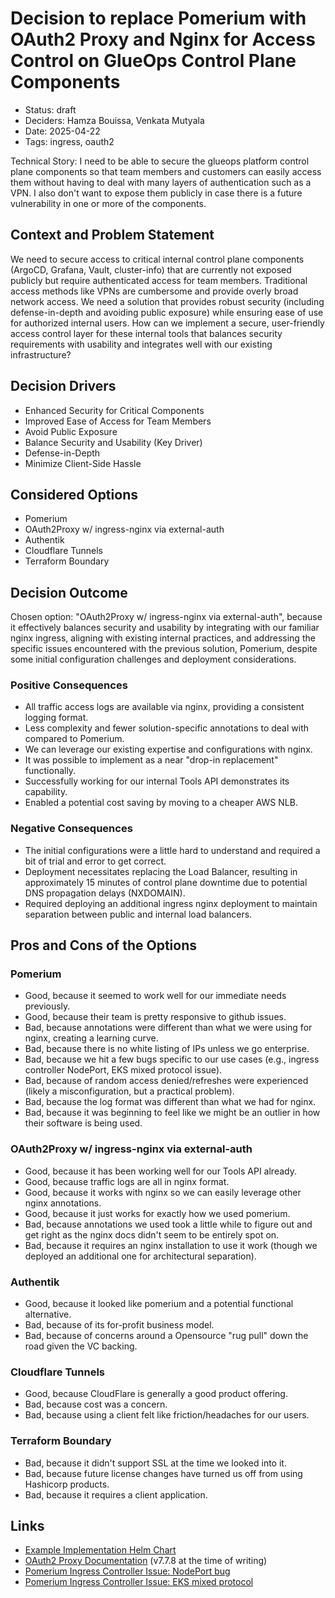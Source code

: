 # Decision to replace Pomerium with OAuth2 Proxy and Nginx for Access Control on GlueOps Control Plane Components

- Status: draft
- Deciders: Hamza Bouissa, Venkata Mutyala
- Date: 2025-04-22
- Tags: ingress, oauth2

Technical Story: I need to be able to secure the glueops platform control plane components so that team members and customers can easily access them without having to deal with many layers of authentication such as a VPN. I also don't want to expose them publicly in case there is a future vulnerability in one or more of the components.

## Context and Problem Statement

We need to secure access to critical internal control plane components (ArgoCD, Grafana, Vault, cluster-info) that are currently not exposed publicly but require authenticated access for team members. Traditional access methods like VPNs are cumbersome and provide overly broad network access. We need a solution that provides robust security (including defense-in-depth and avoiding public exposure) while ensuring ease of use for authorized internal users. How can we implement a secure, user-friendly access control layer for these internal tools that balances security requirements with usability and integrates well with our existing infrastructure?

## Decision Drivers

- Enhanced Security for Critical Components
- Improved Ease of Access for Team Members
- Avoid Public Exposure
- Balance Security and Usability (Key Driver)
- Defense-in-Depth
- Minimize Client-Side Hassle

## Considered Options

- Pomerium
- OAuth2Proxy w/ ingress-nginx via external-auth
- Authentik
- Cloudflare Tunnels
- Terraform Boundary

## Decision Outcome

Chosen option: "OAuth2Proxy w/ ingress-nginx via external-auth", because it effectively balances security and usability by integrating with our familiar nginx ingress, aligning with existing internal practices, and addressing the specific issues encountered with the previous solution, Pomerium, despite some initial configuration challenges and deployment considerations.

### Positive Consequences

- All traffic access logs are available via nginx, providing a consistent logging format.
- Less complexity and fewer solution-specific annotations to deal with compared to Pomerium.
- We can leverage our existing expertise and configurations with nginx.
- It was possible to implement as a near "drop-in replacement" functionally.
- Successfully working for our internal Tools API demonstrates its capability.
- Enabled a potential cost saving by moving to a cheaper AWS NLB.

### Negative Consequences

- The initial configurations were a little hard to understand and required a bit of trial and error to get correct.
- Deployment necessitates replacing the Load Balancer, resulting in approximately 15 minutes of control plane downtime due to potential DNS propagation delays (NXDOMAIN).
- Required deploying an additional ingress nginx deployment to maintain separation between public and internal load balancers.

## Pros and Cons of the Options

### Pomerium

- Good, because it seemed to work well for our immediate needs previously.
- Good, because their team is pretty responsive to github issues.
- Bad, because annotations were different than what we were using for nginx, creating a learning curve.
- Bad, because there is no white listing of IPs unless we go enterprise.
- Bad, because we hit a few bugs specific to our use cases (e.g., ingress controller NodePort, EKS mixed protocol issue).
- Bad, because of random access denied/refreshes were experienced (likely a misconfiguration, but a practical problem).
- Bad, because the log format was different than what we had for nginx.
- Bad, because it was beginning to feel like we might be an outlier in how their software is being used.

### OAuth2Proxy w/ ingress-nginx via external-auth

- Good, because it has been working well for our Tools API already.
- Good, because traffic logs are all in nginx format.
- Good, because it works with nginx so we can easily leverage other nginx annotations.
- Good, because it just works for exactly how we used pomerium.
- Bad, because annotations we used took a little while to figure out and get right as the nginx docs didn't seem to be entirely spot on.
- Bad, because it requires an nginx installation to use it work (though we deployed an additional one for architectural separation).

### Authentik

- Good, because it looked like pomerium and a potential functional alternative.
- Bad, because of its for-profit business model.
- Bad, because of concerns around a Opensource "rug pull" down the road given the VC backing.

### Cloudflare Tunnels

- Good, because CloudFlare is generally a good product offering.
- Bad, because cost was a concern.
- Bad, because using a client felt like friction/headaches for our users.

### Terraform Boundary

- Bad, because it didn't support SSL at the time we looked into it.
- Bad, because future license changes have turned us off from using Hashicorp products.
- Bad, because it requires a client application.

## Links

- [Example Implementation Helm Chart](https://github.com/GlueOps/platform-helm-chart-platform/blob/fix_ingress/templates/application-nginx-glueops-platform-oauth2.yaml)
- [OAuth2 Proxy Documentation](https://oauth2-proxy.github.io/oauth2-proxy/configuration/overview) (v7.7.8 at the time of writing)
- [Pomerium Ingress Controller Issue: NodePort bug](https://github.com/pomerium/ingress-controller/pull/1099)
- [Pomerium Ingress Controller Issue: EKS mixed protocol](https://github.com/pomerium/ingress-controller/issues/1142)